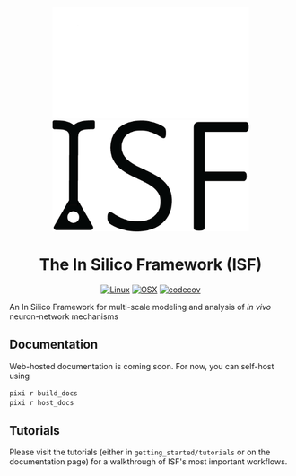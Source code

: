 <div align="center">

<img src=./docs/_static/_images/isf-logo-white.png#gh-dark-mode-only width='350'>
<img src=./docs/_static/_images/isf-logo-black.png#gh-light-mode-only width='350'>

# The In Silico Framework (ISF)
[![Linux](https://github.com/mpinb/in_silico_framework/actions/workflows/test-isf-py38-pixi-linux.yml/badge.svg)](https://github.com/mpinb/in_silico_framework/actions/workflows/test-isf-py38-pixi-linux.yml)
[![OSX](https://github.com/mpinb/in_silico_framework/actions/workflows/test-isf-py38-pixi-macos.yml/badge.svg)](https://github.com/mpinb/in_silico_framework/actions/workflows/test-isf-py38-pixi-macos.yml)
[![codecov](https://codecov.io/gh/mpinb/in_silico_framework/graph/badge.svg?token=V4P4QMFM12)](https://codecov.io/gh/mpinb/in_silico_framework)

</div>

An In Silico Framework for multi-scale modeling and analysis of *in vivo* neuron-network mechanisms

## Documentation

Web-hosted documentation is coming soon. For now, you can self-host using

```bash
pixi r build_docs
pixi r host_docs
```

## Tutorials

Please visit the tutorials (either in `getting_started/tutorials` or on the documentation page) for a walkthrough of ISF's most important workflows.